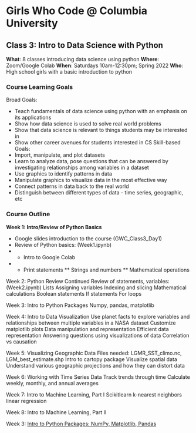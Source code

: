 # Girls Who Code @ Columbia University
## **Class 3: Intro to Data Science with Python**

**What**: 8 classes introducing data science using python
**Where**: Zoom/Google Colab
**When**: Saturdays 10am-12:30pm; Spring 2022
**Who**: High school girls with a basic introduction to python

### **Course Learning Goals**
Broad Goals:
* Teach fundamentals of data science using python with an emphasis on its applications
* Show how data science is used to solve real world problems
* Show that data science is relevant to things students may be interested in
* Show other career avenues for students interested in CS
Skill-based Goals:
* Import, manipulate, and plot datasets
* Learn to analyze data, pose questions that can be answered by investigating relationships among variables in a dataset
* Use graphics to identify patterns in data
* Manipulate graphics to visualize data in the most effective way
* Connect patterns in data back to the real world
* Distinguish between different	types of data - time series, geographic, etc

### **Course Outline**

**Week 1: Intro/Review of Python Basics**
* Google slides introduction to the course (GWC_Class3_Day1)
* Review of Python basics: (Week1.ipynb)
* * Intro to Google Colab
* * Print statements
** Strings and numbers
** Mathematical operations

Week 2: Python Review Continued
Review of statements, variables: (Week2.ipynb) 
Lists
Assigning variables
Indexing and slicing
Mathematical calculations
Boolean statements
If statements
For loops

Week 3: Intro to Python Packages
Numpy, pandas, matplotlib

Week 4: Intro to Data Visualization
Use planet facts to explore variables and relationships between multiple variables in a NASA dataset
Customize matplotlib plots
Data manipulation and representation
Efficient data representation
Answering questions using visualizations of data
Correlation vs causation

Week 5: Visualizing Geographic Data
Files needed: LGMR_SST_climo.nc, LGM_best_estimate.shp
Intro to cartopy package
Visualize spatial data
Understand various geographic projections and how they can distort data

Week 6: Working with Time Series Data
Track trends through time
Calculate weekly, monthly, and annual averages

Week 7: Intro to Machine Learning, Part I
Scikitlearn
k-nearest neighbors
linear regression

Week 8: Intro to Machine Learning, Part II


Week 3: [Intro to Python Packages: NumPy, Matplotlib, Pandas](https://colab.research.google.com/github/CU-GWC-Data-Science/classes/blob/main/Week3_Intro_to_packages.ipynb)

 
